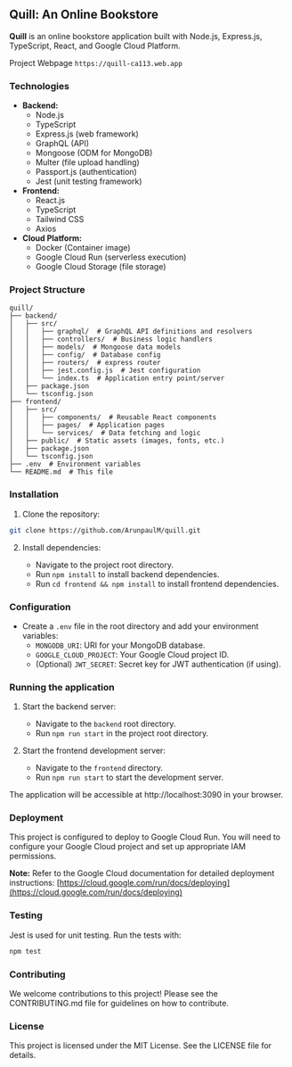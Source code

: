 ## Quill: An Online Bookstore

**Quill** is an online bookstore application built with Node.js, Express.js, TypeScript, React, and Google Cloud Platform. 

Project Webpage `https://quill-ca113.web.app`

### Technologies

* **Backend:**
    * Node.js
    * TypeScript
    * Express.js (web framework)
    * GraphQL (API)
    * Mongoose (ODM for MongoDB)
    * Multer (file upload handling)
    * Passport.js (authentication)
    * Jest (unit testing framework)
* **Frontend:**
    * React.js
    * TypeScript
    * Tailwind CSS
    * Axios
* **Cloud Platform:**
    * Docker (Container image)
    * Google Cloud Run (serverless execution)
    * Google Cloud Storage (file storage)

### Project Structure

```
quill/
├── backend/
│   ├── src/
│   │   ├── graphql/  # GraphQL API definitions and resolvers
│   │   ├── controllers/  # Business logic handlers
│   │   ├── models/  # Mongoose data models
│   │   ├── config/  # Database config
│   │   ├── routers/  # express router
│   │   ├── jest.config.js  # Jest configuration
│   │   └── index.ts  # Application entry point/server
│   ├── package.json
│   └── tsconfig.json
├── frontend/
│   ├── src/
│   │   ├── components/  # Reusable React components
│   │   ├── pages/  # Application pages
│   │   └── services/  # Data fetching and logic
│   ├── public/  # Static assets (images, fonts, etc.)
│   ├── package.json
│   └── tsconfig.json
├── .env  # Environment variables
└── README.md  # This file
```

### Installation

1. Clone the repository:

```bash
git clone https://github.com/ArunpaulM/quill.git
```

2. Install dependencies:

   * Navigate to the project root directory.
   * Run `npm install` to install backend dependencies.
   * Run `cd frontend && npm install` to install frontend dependencies.

### Configuration

* Create a `.env` file in the root directory and add your environment variables:
    * `MONGODB_URI`: URI for your MongoDB database.
    * `GOOGLE_CLOUD_PROJECT`: Your Google Cloud project ID.
    * (Optional) `JWT_SECRET`: Secret key for JWT authentication (if using).

### Running the application

1. Start the backend server:
   
   * Navigate to the `backend` root directory.
   * Run `npm run start` in the project root directory.

2. Start the frontend development server:

   * Navigate to the `frontend` directory.
   * Run `npm run start` to start the development server.

The application will be accessible at http://localhost:3090 in your browser.

### Deployment

This project is configured to deploy to Google Cloud Run. You will need to configure your Google Cloud project and set up appropriate IAM permissions.

**Note:** Refer to the Google Cloud documentation for detailed deployment instructions: [https://cloud.google.com/run/docs/deploying](https://cloud.google.com/run/docs/deploying)

### Testing

Jest is used for unit testing. Run the tests with:

```bash
npm test
```

### Contributing

We welcome contributions to this project! Please see the CONTRIBUTING.md file for guidelines on how to contribute.

### License

This project is licensed under the MIT License. See the LICENSE file for details.
